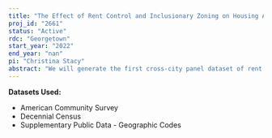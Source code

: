 ```yaml
---
title: "The Effect of Rent Control and Inclusionary Zoning on Housing Affordability and Access to Opportunity"
proj_id: "2661"
status: "Active"
rdc: "Georgetown"
start_year: "2022"
end_year: "nan"
pi: "Christina Stacy"
abstract: "We will generate the first cross-city panel dataset of rent control and inclusionary zoning reforms and estimate their effect on housing supply and rents. To generate the reform data, we will use machine learning algorithms to analyze newspaper articles across the U.S. between 2000 and 2021. We will then merge these reform data with a new dataset that we will generate from restricted census microdata from the Decennial Census and the American Community Survey on the number of rental units within each city that are affordable to households of different area median incomes. We will then estimate a fixed effects model, synthetic control models, and instrumental variable models (using state reforms as instruments) to examine the effect of different types of rent control and inclusionary zoning regulations on measures of housing affordability."
---
```


**Datasets Used:**

  - American Community Survey 
  - Decennial Census 
  - Supplementary Public Data - Geographic Codes 

